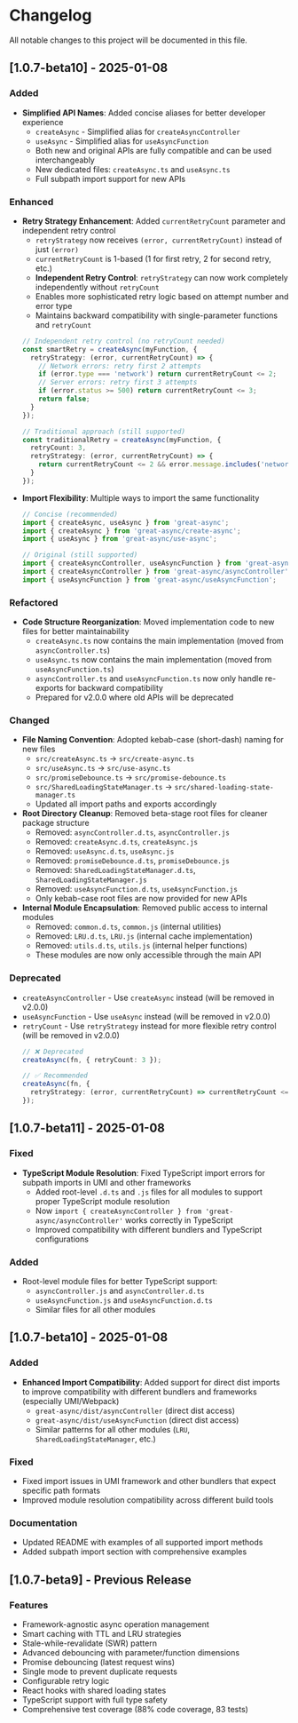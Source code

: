 # Changelog

All notable changes to this project will be documented in this file.

## [1.0.7-beta10] - 2025-01-08

### Added
- **Simplified API Names**: Added concise aliases for better developer experience
  - `createAsync` - Simplified alias for `createAsyncController`
  - `useAsync` - Simplified alias for `useAsyncFunction`
  - Both new and original APIs are fully compatible and can be used interchangeably
  - New dedicated files: `createAsync.ts` and `useAsync.ts`
  - Full subpath import support for new APIs

### Enhanced
- **Retry Strategy Enhancement**: Added `currentRetryCount` parameter and independent retry control
  - `retryStrategy` now receives `(error, currentRetryCount)` instead of just `(error)`
  - `currentRetryCount` is 1-based (1 for first retry, 2 for second retry, etc.)
  - **Independent Retry Control**: `retryStrategy` can now work completely independently without `retryCount`
  - Enables more sophisticated retry logic based on attempt number and error type
  - Maintains backward compatibility with single-parameter functions and `retryCount`
  ```typescript
  // Independent retry control (no retryCount needed)
  const smartRetry = createAsync(myFunction, {
    retryStrategy: (error, currentRetryCount) => {
      // Network errors: retry first 2 attempts
      if (error.type === 'network') return currentRetryCount <= 2;
      // Server errors: retry first 3 attempts
      if (error.status >= 500) return currentRetryCount <= 3;
      return false;
    }
  });

  // Traditional approach (still supported)
  const traditionalRetry = createAsync(myFunction, {
    retryCount: 3,
    retryStrategy: (error, currentRetryCount) => {
      return currentRetryCount <= 2 && error.message.includes('network');
    }
  });
  ```
- **Import Flexibility**: Multiple ways to import the same functionality
  ```typescript
  // Concise (recommended)
  import { createAsync, useAsync } from 'great-async';
  import { createAsync } from 'great-async/create-async';
  import { useAsync } from 'great-async/use-async';

  // Original (still supported)
  import { createAsyncController, useAsyncFunction } from 'great-async';
  import { createAsyncController } from 'great-async/asyncController';
  import { useAsyncFunction } from 'great-async/useAsyncFunction';
  ```

### Refactored
- **Code Structure Reorganization**: Moved implementation code to new files for better maintainability
  - `createAsync.ts` now contains the main implementation (moved from `asyncController.ts`)
  - `useAsync.ts` now contains the main implementation (moved from `useAsyncFunction.ts`)
  - `asyncController.ts` and `useAsyncFunction.ts` now only handle re-exports for backward compatibility
  - Prepared for v2.0.0 where old APIs will be deprecated

### Changed
- **File Naming Convention**: Adopted kebab-case (short-dash) naming for new files
  - `src/createAsync.ts` → `src/create-async.ts`
  - `src/useAsync.ts` → `src/use-async.ts`
  - `src/promiseDebounce.ts` → `src/promise-debounce.ts`
  - `src/SharedLoadingStateManager.ts` → `src/shared-loading-state-manager.ts`
  - Updated all import paths and exports accordingly
- **Root Directory Cleanup**: Removed beta-stage root files for cleaner package structure
  - Removed: `asyncController.d.ts`, `asyncController.js`
  - Removed: `createAsync.d.ts`, `createAsync.js`
  - Removed: `useAsync.d.ts`, `useAsync.js`
  - Removed: `promiseDebounce.d.ts`, `promiseDebounce.js`
  - Removed: `SharedLoadingStateManager.d.ts`, `SharedLoadingStateManager.js`
  - Removed: `useAsyncFunction.d.ts`, `useAsyncFunction.js`
  - Only kebab-case root files are now provided for new APIs
- **Internal Module Encapsulation**: Removed public access to internal modules
  - Removed: `common.d.ts`, `common.js` (internal utilities)
  - Removed: `LRU.d.ts`, `LRU.js` (internal cache implementation)
  - Removed: `utils.d.ts`, `utils.js` (internal helper functions)
  - These modules are now only accessible through the main API

### Deprecated
- `createAsyncController` - Use `createAsync` instead (will be removed in v2.0.0)
- `useAsyncFunction` - Use `useAsync` instead (will be removed in v2.0.0)
- `retryCount` - Use `retryStrategy` instead for more flexible retry control (will be removed in v2.0.0)
  ```typescript
  // ❌ Deprecated
  createAsync(fn, { retryCount: 3 });

  // ✅ Recommended
  createAsync(fn, {
    retryStrategy: (error, currentRetryCount) => currentRetryCount <= 3
  });
  ```

## [1.0.7-beta11] - 2025-01-08

### Fixed
- **TypeScript Module Resolution**: Fixed TypeScript import errors for subpath imports in UMI and other frameworks
  - Added root-level `.d.ts` and `.js` files for all modules to support proper TypeScript module resolution
  - Now `import { createAsyncController } from 'great-async/asyncController'` works correctly in TypeScript
  - Improved compatibility with different bundlers and TypeScript configurations

### Added
- Root-level module files for better TypeScript support:
  - `asyncController.js` and `asyncController.d.ts`
  - `useAsyncFunction.js` and `useAsyncFunction.d.ts`
  - Similar files for all other modules

## [1.0.7-beta10] - 2025-01-08

### Added
- **Enhanced Import Compatibility**: Added support for direct dist imports to improve compatibility with different bundlers and frameworks (especially UMI/Webpack)
  - `great-async/dist/asyncController` (direct dist access)
  - `great-async/dist/useAsyncFunction` (direct dist access)
  - Similar patterns for all other modules (`LRU`, `SharedLoadingStateManager`, etc.)

### Fixed
- Fixed import issues in UMI framework and other bundlers that expect specific path formats
- Improved module resolution compatibility across different build tools

### Documentation
- Updated README with examples of all supported import methods
- Added subpath import section with comprehensive examples

## [1.0.7-beta9] - Previous Release

### Features
- Framework-agnostic async operation management
- Smart caching with TTL and LRU strategies
- Stale-while-revalidate (SWR) pattern
- Advanced debouncing with parameter/function dimensions
- Promise debouncing (latest request wins)
- Single mode to prevent duplicate requests
- Configurable retry logic
- React hooks with shared loading states
- TypeScript support with full type safety
- Comprehensive test coverage (88% code coverage, 83 tests)

